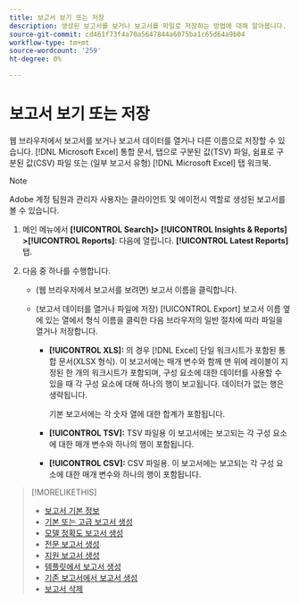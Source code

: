 ```yaml
---
title: 보고서 보기 또는 저장
description: 생성된 보고서를 보거나 보고서를 파일로 저장하는 방법에 대해 알아봅니다.
source-git-commit: cd461f73f4a70a5647844a6075ba1c65d64a9b04
workflow-type: tm+mt
source-wordcount: '259'
ht-degree: 0%

---
```


# 보고서 보기 또는 저장

웹 브라우저에서 보고서를 보거나 보고서 데이터를 열거나 다른 이름으로 저장할 수 있습니다. [!DNL Microsoft Excel] 통합 문서, 탭으로 구분된 값(TSV) 파일, 쉼표로 구분된 값(CSV) 파일 또는 (일부 보고서 유형) [!DNL Microsoft Excel] 탭 워크북.

>[!NOTE]
>
>Adobe 계정 팀원과 관리자 사용자는 클라이언트 및 에이전시 역할로 생성된 보고서를 볼 수 있습니다.

1. 메인 메뉴에서 **[!UICONTROL Search]> [!UICONTROL Insights & Reports] >[!UICONTROL Reports]**: 다음에 열립니다. **[!UICONTROL Latest Reports]** 탭.

1. 다음 중 하나를 수행합니다.

   * (웹 브라우저에서 보고서를 보려면) 보고서 이름을 클릭합니다.

   * (보고서 데이터를 열거나 파일에 저장) [!UICONTROL Export] 보고서 이름 옆에 있는 열에서 형식 이름을 클릭한 다음 브라우저의 일반 절차에 따라 파일을 열거나 저장합니다.

      * **[!UICONTROL XLS]:**   의 경우 [!DNL Excel] 단일 워크시트가 포함된 통합 문서(XLSX 형식). 이 보고서에는 매개 변수와 함께 맨 위에 레이블이 지정된 한 개의 워크시트가 포함되며, 구성 요소에 대한 데이터를 사용할 수 있을 때 각 구성 요소에 대해 하나의 행이 보고됩니다. 데이터가 없는 행은 생략됩니다.

         기본 보고서에는 각 숫자 열에 대한 합계가 포함됩니다.

      * **[!UICONTROL TSV]:** TSV 파일용 이 보고서에는 보고되는 각 구성 요소에 대한 매개 변수와 하나의 행이 포함됩니다.

      * **[!UICONTROL CSV]:**   CSV 파일용. 이 보고서에는 보고되는 각 구성 요소에 대한 매개 변수와 하나의 행이 포함됩니다.

>[!MORELIKETHIS]
>
>* [보고서 기본 정보](/help/search-social-commerce/reports/report-about.md)
>* [기본 또는 고급 보고서 생성](/help/search-social-commerce/reports/management/basic-advanced/basic-advanced-report-generate.md)
>* [모델 정확도 보고서 생성](/help/search-social-commerce/reports/management/model-accuracy/model-accuracy-report-generate.md)
>* [전문 보고서 생성](/help/search-social-commerce/reports/management/specialty/specialty-report-generate.md)
>* [지원 보고서 생성](/help/search-social-commerce/reports/management/assist/assist-report-generate.md)
>* [템플릿에서 보고서 생성](/help/search-social-commerce/reports/management/report-generate-from-template.md)
>* [기존 보고서에서 보고서 생성](/help/search-social-commerce/reports/management/report-generate-from-existing.md)
>* [보고서 삭제](/help/search-social-commerce/reports/management/report-delete.md)

